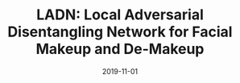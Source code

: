 ---
title: "LADN: Local Adversarial Disentangling Network for Facial Makeup and De-Makeup"
collection: publications
permalink: /publication/2019-11-ladn
excerpt: 'We propose a local adversarial disentangling network for facial makeup and de-makeup, using multiple and overlapping local discriminators in a content-style disentangling network.'
date: 2019-11-01
venue: 'International Conference on Computer Vision (ICCV), 2019'
paperurl: 'https://openaccess.thecvf.com/content_ICCV_2019/papers/Gu_LADN_Local_Adversarial_Disentangling_Network_for_Facial_Makeup_and_De-Makeup_ICCV_2019_paper.pdf'
imgurl: 'ladn.jpg'
authors:
  - name: Qiao Gu
    link: 
    star: true
  - name: Guanzhi Wang
    link: https://cs.stanford.edu/~guanzhi/
    star: true
  - name: Mang Tik Chiu
    link: https://www.linkedin.com/in/mtchiu/?originalSubdomain=hk
  - name: Yu-Wing Tai
    link: https://seng.ust.hk/about/people/faculty/yu-wing-tai
  - name: Chi-Keung Tang
    link: http://www.cs.ust.hk/~cktang/
links:
  - name: paper
    link: files/2019_ICCV_LADN.pdf
  - name: project page
    link: https://cs.stanford.edu/~guanzhi/projects/ladn/
  - name: code
    link: https://github.com/wangguanzhi/LADN
  - name: dataset
    link: https://drive.google.com/file/d/1gygDQarCOZ7E4qptvTyYF_iZNxsJ4WnI/view
---